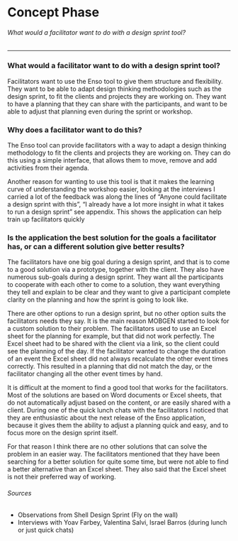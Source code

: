 # Concept Phase
###### What would a facilitator want to do with a design sprint tool?
---

### What would a facilitator want to do with a design sprint tool?
Facilitators want to use the Enso tool to give them structure and flexibility. They want to be able to adapt design thinking methodologies such as the design sprint, to fit the clients and projects they are working on. They want to have a planning that they can share with the participants, and want to be able to adjust that planning even during the sprint or workshop.

### Why does a facilitator want to do this?
The Enso tool can provide facilitators with a way to adapt a design thinking methodology to fit the clients and projects they are working on. They can do this using a simple interface, that allows them to move, remove and add activities from their agenda.

Another reason for wanting to use this tool is that it makes the learning curve of understanding the workshop easier, looking at the interviews I carried a lot of the feedback was along the lines of “Anyone could facilitate a design sprint with this”, “I already have a lot more insight in what it takes to run a design sprint” see appendix. This shows the application can help train up facilitators quickly

### Is the application the best solution for the goals a facilitator has, or can a different solution give better results?
The facilitators have one big goal during a design sprint, and that is to come to a good solution via a prototype, together with the client. They also have numerous sub-goals during a design sprint. They want all the participants to cooperate with each other to come to a solution, they want everything they tell and explain to be clear and they want to give a participant complete clarity on the planning and how the sprint is going to look like.

There are other options to run a design sprint, but no other option suits the facilitators needs they say. It is the main reason MOBGEN started to look for a custom solution to their problem. The facilitators used to use an Excel sheet for the planning for example, but that did not work perfectly. The Excel sheet had to be shared with the client via a link, so the client could see the planning of the day. If the facilitator wanted to change the duration of an event the Excel sheet did not always recalculate the other event times correctly. This resulted in a planning that did not match the day, or the facilitator changing all the other event times by hand.

It is difficult at the moment to find a good tool that works for the facilitators. Most of the solutions are based on Word documents or Excel sheets, that do not automatically adjust based on the content, or are easily shared with a client. During one of the quick lunch chats with the facilitators I noticed that they are enthusiastic about the next release of the Enso application, because it gives them the ability to adjust a planning quick and easy, and to focus more on the design sprint itself.

For that reason I think there are no other solutions that can solve the problem in an easier way. The facilitators mentioned that they have been searching for a better solution for quite some time, but were not able to find a better alternative than an Excel sheet. They also said that the Excel sheet is not their preferred way of working.

###### Sources
- Observations from Shell Design Sprint (Fly on the wall)
- Interviews with Yoav Farbey, Valentina Salvi, Israel Barros (during lunch or just quick chats)